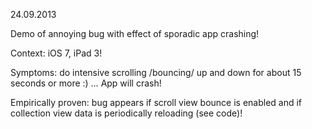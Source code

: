 24.09.2013

Demo of annoying bug with effect of sporadic app crashing!

Context: iOS 7, iPad 3!

Symptoms: do intensive scrolling /bouncing/ up and down for about 15 seconds or more :) … App will crash!
 
Empirically proven: bug appears if scroll view bounce is enabled and if collection view data is periodically reloading (see code)!


